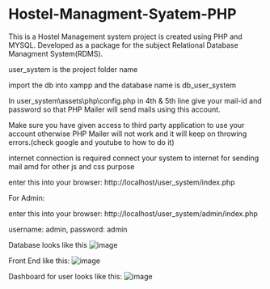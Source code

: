 # Hostel-Managment-Syatem-PHP
This is a Hostel Management system project is created using PHP and MYSQL. Developed as a package for the subject Relational Database Managment System(RDMS).

user_system is the project folder name

import the db into xampp and the database name is db_user_system

In user_system\assets\php\config.php in 4th & 5th line give your mail-id and password so that PHP Mailer will send mails using this account.

Make sure you have given access to third party application to use your account otherwise PHP Mailer will not work and it will keep on throwing errors.(check google and youtube to how to do it)

internet connection is required connect your system to internet for sending mail amd for other js and css purpose

enter this into your browser: http://localhost/user_system/index.php


For Admin:

enter this into your browser: http://localhost/user_system/admin/index.php

username: admin, 
password: admin

Database looks like this
![image](https://user-images.githubusercontent.com/74084515/113920781-dd97c600-9802-11eb-9668-1c32b84b8ce4.png)

Front End like this:
![image](https://user-images.githubusercontent.com/74084515/113921647-de7d2780-9803-11eb-8a8e-6ce0d8ba48b1.png)


Dashboard for user looks like this:
![image](https://user-images.githubusercontent.com/74084515/113921530-bf7e9580-9803-11eb-8e59-4d66fdd5c6bb.png)

